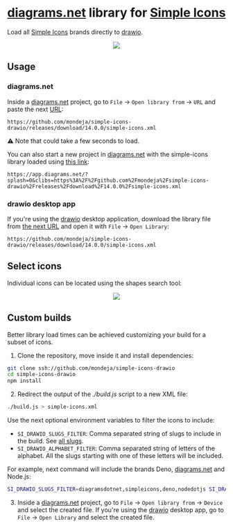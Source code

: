 # [diagrams.net] library for [Simple Icons]

Load all [Simple Icons] brands directly to [drawio].

<p align="center">
  <img src="https://github.com/mondeja/simple-icons-drawio/raw/develop/images/simple-icons-drawio.png" "Simple Icons in drawio">
</p>

## Usage

### diagrams.net

Inside a [diagrams.net] project, go to `File` -> `Open library from` -> `URL` and
paste the next [URL](https://github.com/mondeja/simple-icons-drawio/releases/download/14.0.0/simple-icons.xml):

```text
https://github.com/mondeja/simple-icons-drawio/releases/download/14.0.0/simple-icons.xml
```

:warning: Note that could take a few seconds to load.

You can also start a new project in [diagrams.net] with the simple-icons
library loaded using [this link](https://app.diagrams.net/?splash=0&clibs=https%3A%2F%2Fgithub.com%2Fmondeja%2Fsimple-icons-drawio%2Freleases%2Fdownload%2F14.0.0%2Fsimple-icons.xml):

```text
https://app.diagrams.net/?splash=0&clibs=https%3A%2F%2Fgithub.com%2Fmondeja%2Fsimple-icons-drawio%2Freleases%2Fdownload%2F14.0.0%2Fsimple-icons.xml
```

### drawio desktop app

If you're using the [drawio] desktop application, download the library file from [the next URL](https://github.com/mondeja/simple-icons-drawio/releases/download/14.0.0/simple-icons.xml) and open it with `File` -> `Open Library`:

```text
https://github.com/mondeja/simple-icons-drawio/releases/download/14.0.0/simple-icons.xml
```

## Select icons

Individual icons can be located using the shapes search tool:

<p align="center">
  <img src="https://github.com/mondeja/simple-icons-drawio/raw/develop/images/search-icon.png" "Simple Icons in drawio">
</p>

## Custom builds

Better library load times can be achieved customizing your build for a subset of icons.

1. Clone the repository, move inside it and install dependencies:

```sh
git clone ssh://github.com/mondeja/simple-icons-drawio
cd simple-icons-drawio
npm install
```

2. Redirect the output of the _./build.js_ script to a new XML file:

```sh
./build.js > simple-icons.xml
```

Use the next optional environment variables to filter the icons to include:

- `SI_DRAWIO_SLUGS_FILTER`: Comma separated string of slugs to include in the build. See [all slugs](https://github.com/simple-icons/simple-icons/blob/14.0.0/slugs.md).
- `SI_DRAWIO_ALPHABET_FILTER`: Comma separated string of letters of the alphabet. All the slugs starting with one of these letters will be included.

For example, next command will include the brands Deno, [diagrams.net] and Node.js:

```sh
SI_DRAWIO_SLUGS_FILTER=diagramsdotnet,simpleicons,deno,nodedotjs SI_DRAWIO_ALPHABET_FILTER=n,d ./build.js > simple-icons-subset.xml
```

3. Inside a [diagrams.net] project, go to `File` -> `Open library from` -> `Device` and select the created file. If you're using the [drawio] desktop app, go to `File` -> `Open Library` and select the created file.

[diagrams.net]: https://www.diagrams.net
[drawio]: https://github.com/jgraph/drawio
[Simple Icons]: https://wasm.simpleicons.org
